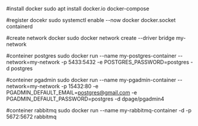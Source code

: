 #install docker
sudo apt install docker.io docker-compose


#register docekr
sudo systemctl enable --now docker docker.socket containerd



#create network docker
sudo docker network create --driver bridge my-network


#conteiner postgres
sudo docker run --name my-postgres-container --network=my-network -p 5433:5432 -e POSTGRES_PASSWORD=postgres -d postgres


#conteiner pgadmin
sudo docker run --name my-pgadmin-container --network=my-network -p 15432:80 -e PGADMIN_DEFAULT_EMAIL=postgres@gmail.com -e PGADMIN_DEFAULT_PASSWORD=postgres -d dpage/pgadmin4



#conteiner rabbitmq 
sudo docker run --name my-rabbitmq-container -d -p 5672:5672 rabbitmq